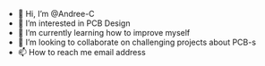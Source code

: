 - 👋 Hi, I’m @Andree-C
- 👀 I’m interested in PCB Design
- 🌱 I’m currently learning how to improve myself
- 💞️ I’m looking to collaborate on challenging projects about PCB-s
- 📫 How to reach me email address

<!---
Andree-C/Andree-C is a ✨ special ✨ repository because its `README.md` (this file) appears on your GitHub profile.
You can click the Preview link to take a look at your changes.
--->
